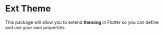 # Ext Theme

This package will allow you to extend __theming__ in Flutter so you can define and use your own properties.